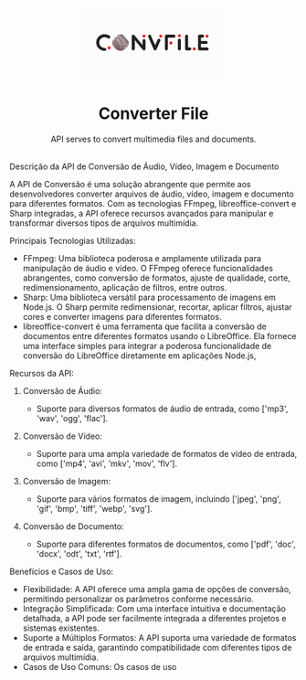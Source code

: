 <p align="center">
  <img src="./logo.png" width="250px" />
</p>

<h1 align="center">Converter File</h1>

<p align="center">API serves to convert multimedia files and documents.</p>

<br />
Descrição da API de Conversão de Áudio, Vídeo, Imagem e Documento

A API de Conversão é uma solução abrangente que permite aos desenvolvedores converter arquivos de áudio, vídeo, imagem e documento para diferentes formatos. Com as tecnologias FFmpeg, libreoffice-convert e Sharp integradas, a API oferece recursos avançados para manipular e transformar diversos tipos de arquivos multimídia.

Principais Tecnologias Utilizadas:
- FFmpeg: Uma biblioteca poderosa e amplamente utilizada para manipulação de áudio e vídeo. O FFmpeg oferece funcionalidades abrangentes, como conversão de formatos, ajuste de qualidade, corte, redimensionamento, aplicação de filtros, entre outros.
- Sharp: Uma biblioteca versátil para processamento de imagens em Node.js. O Sharp permite redimensionar, recortar, aplicar filtros, ajustar cores e converter imagens para diferentes formatos.
- libreoffice-convert é uma ferramenta que facilita a conversão de documentos entre diferentes formatos usando o LibreOffice. Ela fornece uma interface simples para integrar a poderosa funcionalidade de conversão do LibreOffice diretamente em aplicações Node.js,

Recursos da API:
1. Conversão de Áudio:
   - Suporte para diversos formatos de áudio de entrada, como ['mp3', 'wav', 'ogg', 'flac'].

2. Conversão de Vídeo:
   - Suporte para uma ampla variedade de formatos de vídeo de entrada, como ['mp4', 'avi', 'mkv', 'mov', 'flv'].

3. Conversão de Imagem:
   - Suporte para vários formatos de imagem, incluindo ['jpeg', 'png', 'gif', 'bmp', 'tiff', 'webp', 'svg'].

4. Conversão de Documento:
   - Suporte para diferentes formatos de documentos, como ['pdf', 'doc', 'docx', 'odt', 'txt', 'rtf'].

Benefícios e Casos de Uso:
- Flexibilidade: A API oferece uma ampla gama de opções de conversão, permitindo personalizar os parâmetros conforme necessário.
- Integração Simplificada: Com uma interface intuitiva e documentação detalhada, a API pode ser facilmente integrada a diferentes projetos e sistemas existentes.
- Suporte a Múltiplos Formatos: A API suporta uma variedade de formatos de entrada e saída, garantindo compatibilidade com diferentes tipos de arquivos multimídia.
- Casos de Uso Comuns: Os casos de uso